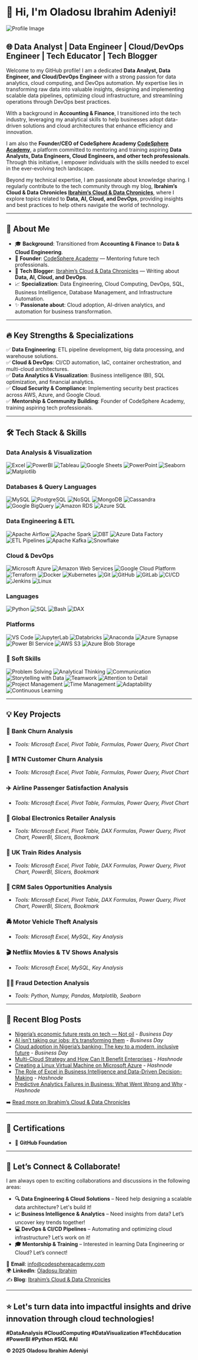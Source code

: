 

# 👋 Hi, I'm **Oladosu Ibrahim Adeniyi**!  
![Profile Image](https://github.com/user-attachments/assets/5da2263d-9543-4c34-8799-1fae029d9e77)

## 🌐 **Data Analyst | Data Engineer | Cloud/DevOps Engineer | Tech Educator | Tech Blogger**

Welcome to my GitHub profile! I am a dedicated **Data Analyst, Data Engineer, and Cloud/DevOps Engineer** with a strong passion for data analytics, cloud computing, and DevOps automation. My expertise lies in transforming raw data into valuable insights, designing and implementing scalable data pipelines, optimizing cloud infrastructure, and streamlining operations through DevOps best practices.  

With a background in **Accounting & Finance**, I transitioned into the tech industry, leveraging my analytical skills to help businesses adopt data-driven solutions and cloud architectures that enhance efficiency and innovation.  

I am also the **Founder/CEO of CodeSphere Academy [CodeSphere Academy](https://www.linkedin.com/company/codesphere-academy-a/)**, a platform committed to mentoring and training aspiring **Data Analysts, Data Engineers, Cloud Engineers, and other tech professionals**. Through this initiative, I empower individuals with the skills needed to excel in the ever-evolving tech landscape.  

Beyond my technical expertise, I am passionate about knowledge sharing. I regularly contribute to the tech community through my blog, **Ibrahim’s Cloud & Data Chronicles [Ibrahim’s Cloud & Data Chronicles](https://sudais.hashnode.dev/)**, where I explore topics related to **Data, AI, Cloud, and DevOps**, providing insights and best practices to help others navigate the world of technology.

---

## 🚀 **About Me**
- 🎓 **Background**: Transitioned from **Accounting & Finance** to **Data & Cloud Engineering**.
- 🏫 **Founder**: [CodeSphere Academy](https://www.linkedin.com/company/codesphere-academy-a/) — Mentoring future tech professionals.
- 📝 **Tech Blogger**: [Ibrahim’s Cloud & Data Chronicles](https://sudais.hashnode.dev/) — Writing about **Data, AI, Cloud, and DevOps**.
- 📈 **Specialization**: Data Engineering, Cloud Computing, DevOps, SQL, Business Intelligence, Database Management, and Infrastructure Automation.
- ✨ **Passionate about**: Cloud adoption, AI-driven analytics, and automation for business transformation.

---

## 🔥 **Key Strengths & Specializations**
✅ **Data Engineering**: ETL pipeline development, big data processing, and warehouse solutions.  
✅ **Cloud & DevOps**: CI/CD automation, IaC, container orchestration, and multi-cloud architectures.  
✅ **Data Analytics & Visualization**: Business intelligence (BI), SQL optimization, and financial analytics.  
✅ **Cloud Security & Compliance**: Implementing security best practices across AWS, Azure, and Google Cloud.  
✅ **Mentorship & Community Building**: Founder of CodeSphere Academy, training aspiring tech professionals.  

---

## 🛠️ **Tech Stack & Skills**

### **Data Analysis & Visualization**
![Excel](https://img.shields.io/badge/Microsoft%20Excel-217346?style=for-the-badge&logo=microsoft-excel&logoColor=white)
![PowerBI](https://img.shields.io/badge/PowerBI-F2C811?style=for-the-badge&logo=powerbi&logoColor=black)
![Tableau](https://img.shields.io/badge/Tableau-E97627?style=for-the-badge&logo=tableau&logoColor=white)
![Google Sheets](https://img.shields.io/badge/Google%20Sheets-34A853?style=for-the-badge&logo=google-sheets&logoColor=white)
![PowerPoint](https://img.shields.io/badge/PowerPoint-B7472A?style=for-the-badge&logo=microsoft-powerpoint&logoColor=white)
![Seaborn](https://img.shields.io/badge/Seaborn-404040?style=for-the-badge&logo=seaborn&logoColor=white)
![Matplotlib](https://img.shields.io/badge/Matplotlib-11557C?style=for-the-badge&logo=matplotlib&logoColor=white)

### **Databases & Query Languages**
![MySQL](https://img.shields.io/badge/MySQL-005C84?style=for-the-badge&logo=mysql&logoColor=white)
![PostgreSQL](https://img.shields.io/badge/PostgreSQL-336791?style=for-the-badge&logo=postgresql&logoColor=white)
![NoSQL](https://img.shields.io/badge/NoSQL-6E6E6E?style=for-the-badge&logo=databricks&logoColor=white)
![MongoDB](https://img.shields.io/badge/MongoDB-4EA94B?style=for-the-badge&logo=mongodb&logoColor=white)
![Cassandra](https://img.shields.io/badge/Cassandra-1287B1?style=for-the-badge&logo=apache-cassandra&logoColor=white)
![Google BigQuery](https://img.shields.io/badge/BigQuery-4285F4?style=for-the-badge&logo=google-cloud&logoColor=white)
![Amazon RDS](https://img.shields.io/badge/Amazon%20RDS-527FFF?style=for-the-badge&logo=amazon-aws&logoColor=white)
![Azure SQL](https://img.shields.io/badge/Azure%20SQL-0078D4?style=for-the-badge&logo=microsoft-azure&logoColor=white)

### **Data Engineering & ETL**
![Apache Airflow](https://img.shields.io/badge/Apache%20Airflow-017CEE?style=for-the-badge&logo=apache-airflow&logoColor=white)
![Apache Spark](https://img.shields.io/badge/Apache%20Spark-E25A1C?style=for-the-badge&logo=apachespark&logoColor=white)
![DBT](https://img.shields.io/badge/dbt-FF694B?style=for-the-badge&logo=dbt&logoColor=white)
![Azure Data Factory](https://img.shields.io/badge/Azure%20Data%20Factory-0078D4?style=for-the-badge&logo=microsoft-azure&logoColor=white)
![ETL Pipelines](https://img.shields.io/badge/ETL%20Pipelines-4B8BBE?style=for-the-badge&logo=data&logoColor=white)
![Apache Kafka](https://img.shields.io/badge/Apache%20Kafka-231F20?style=for-the-badge&logo=apache-kafka&logoColor=white)
![Snowflake](https://img.shields.io/badge/Snowflake-29B5E8?style=for-the-badge&logo=snowflake&logoColor=white)

### **Cloud & DevOps**
![Microsoft Azure](https://img.shields.io/badge/Microsoft%20Azure-0078D4?style=for-the-badge&logo=microsoft-azure&logoColor=white)
![Amazon Web Services](https://img.shields.io/badge/AWS-232F3E?style=for-the-badge&logo=amazon-aws&logoColor=white)
![Google Cloud Platform](https://img.shields.io/badge/GCP-4285F4?style=for-the-badge&logo=google-cloud&logoColor=white)
![Terraform](https://img.shields.io/badge/Terraform-623CE4?style=for-the-badge&logo=terraform&logoColor=white)
![Docker](https://img.shields.io/badge/Docker-2496ED?style=for-the-badge&logo=docker&logoColor=white)
![Kubernetes](https://img.shields.io/badge/Kubernetes-326CE5?style=for-the-badge&logo=kubernetes&logoColor=white)
![Git](https://img.shields.io/badge/Git-F05032?style=for-the-badge&logo=git&logoColor=white)
![GitHub](https://img.shields.io/badge/GitHub-181717?style=for-the-badge&logo=github&logoColor=white)
![GitLab](https://img.shields.io/badge/GitLab-FC6D26?style=for-the-badge&logo=gitlab&logoColor=white)
![CI/CD](https://img.shields.io/badge/CI/CD-007ACC?style=for-the-badge&logo=azure-pipelines&logoColor=white)
![Jenkins](https://img.shields.io/badge/Jenkins-D24939?style=for-the-badge&logo=jenkins&logoColor=white)
![Linux](https://img.shields.io/badge/Linux-FCC624?style=for-the-badge&logo=linux&logoColor=black)

### **Languages**
![Python](https://img.shields.io/badge/Python-3776AB?style=for-the-badge&logo=python&logoColor=white)
![SQL](https://img.shields.io/badge/SQL-003B57?style=for-the-badge&logo=sqlite&logoColor=white)
![Bash](https://img.shields.io/badge/Bash-4EAA25?style=for-the-badge&logo=gnu-bash&logoColor=white)
![DAX](https://img.shields.io/badge/DAX-204ECF?style=for-the-badge&logo=powerbi&logoColor=white)

### **Platforms**
![VS Code](https://img.shields.io/badge/VS%20Code-007ACC?style=for-the-badge&logo=visual-studio-code&logoColor=white)
![JupyterLab](https://img.shields.io/badge/JupyterLab-F37626?style=for-the-badge&logo=jupyter&logoColor=white)
![Databricks](https://img.shields.io/badge/Databricks-FF3621?style=for-the-badge&logo=databricks&logoColor=white)
![Anaconda](https://img.shields.io/badge/Anaconda-44A833?style=for-the-badge&logo=anaconda&logoColor=white)
![Azure Synapse](https://img.shields.io/badge/Azure%20Synapse-0078D4?style=for-the-badge&logo=azure-devops&logoColor=white)
![Power BI Service](https://img.shields.io/badge/PowerBI%20Service-F2C811?style=for-the-badge&logo=powerbi&logoColor=black)
![AWS S3](https://img.shields.io/badge/AWS%20S3-569A31?style=for-the-badge&logo=amazon-aws&logoColor=white)
![Azure Blob Storage](https://img.shields.io/badge/Azure%20Blob%20Storage-0078D4?style=for-the-badge&logo=microsoft-azure&logoColor=white)

### **🧠 Soft Skills**
![Problem Solving](https://img.shields.io/badge/Problem%20Solving-4CAF50?style=for-the-badge&logo=thinkingface&logoColor=white)
![Analytical Thinking](https://img.shields.io/badge/Analytical%20Thinking-1E88E5?style=for-the-badge&logo=google-analytics&logoColor=white)
![Communication](https://img.shields.io/badge/Communication-FF7043?style=for-the-badge&logo=megaphone&logoColor=white)
![Storytelling with Data](https://img.shields.io/badge/Storytelling%20with%20Data-F9A825?style=for-the-badge&logo=noun-project&logoColor=white)
![Teamwork](https://img.shields.io/badge/Teamwork-8E24AA?style=for-the-badge&logo=teams&logoColor=white)
![Attention to Detail](https://img.shields.io/badge/Attention%20to%20Detail-0097A7?style=for-the-badge&logo=microgenetics&logoColor=white)
![Project Management](https://img.shields.io/badge/Project%20Management-43A047?style=for-the-badge&logo=project-management&logoColor=white)
![Time Management](https://img.shields.io/badge/Time%20Management-757575?style=for-the-badge&logo=clockify&logoColor=white)
![Adaptability](https://img.shields.io/badge/Adaptability-00796B?style=for-the-badge&logo=tailwindcss&logoColor=white)
![Continuous Learning](https://img.shields.io/badge/Continuous%20Learning-5C6BC0?style=for-the-badge&logo=gradle&logoColor=white)

---

## 💡 **Key Projects**

### 🏦 **Bank Churn Analysis**

* *Tools: Microsoft Excel, Pivot Table, Formulas, Power Query, Pivot Chart*

### 📱 **MTN Customer Churn Analysis**

* *Tools: Microsoft Excel, Pivot Table, Formulas, Power Query, Pivot Chart*

### ✈️ **Airline Passenger Satisfaction Analysis**

* *Tools: Microsoft Excel, Pivot Table, Formulas, Power Query, Pivot Chart*

### 🛒 **Global Electronics Retailer Analysis**

* *Tools: Microsoft Excel, Pivot Table, DAX Formulas, Power Query, Pivot Chart, PowerBI, Slicers, Bookmark*

### 🚆 **UK Train Rides Analysis**

* *Tools: Microsoft Excel, Pivot Table, DAX Formulas, Power Query, Pivot Chart, PowerBI, Slicers, Bookmark*

### 💼 **CRM Sales Opportunities Analysis**

* *Tools: Microsoft Excel, Pivot Table, DAX Formulas, Power Query, Pivot Chart, PowerBI, Slicers, Bookmark*

### 🚔 **Motor Vehicle Theft Analysis**

* *Tools: Microsoft Excel, MySQL, Key Analysis*

### 🎬 **Netflix Movies & TV Shows Analysis**

* *Tools: Microsoft Excel, MySQL, Key Analysis*

### 🕵️‍♂️ **Fraud Detection Analysis**

* *Tools: Python, Numpy, Pandas, Matplotlib, Seaborn*

---

## 📝 **Recent Blog Posts**
<!-- BLOG-POST-LIST:START -->
- [Nigeria’s economic future rests on tech — Not oil](https://businessday.ng/opinion/article/nigerias-economic-future-rests-on-tech-not-oil/) - *Business Day*
- [AI isn’t taking our jobs; it’s transforming them](https://businessday.ng/pro/article/ai-isnt-taking-our-jobs-its-transforming-them/) - *Business Day*
- [Cloud adoption in Nigeria’s banking: The key to a modern, inclusive future](https://businessday.ng/opinion/article/cloud-adoption-in-nigerias-banking-the-key-to-a-modern-inclusive-future/) - *Business Day*
- [Multi-Cloud Strategy and How Can It Benefit Enterprises](https://sudais.hashnode.dev/multi-cloud-strategy-and-how-can-it-benefit-enterprises) - *Hashnode*
- [Creating a Linux Virtual Machine on Microsoft Azure](https://sudais.hashnode.dev/step-by-step-guide-creating-a-linux-virtual-machine-on-microsoft-azure) - *Hashnode*
- [The Role of Excel in Business Intelligence and Data-Driven Decision-Making](https://sudais.hashnode.dev/the-role-of-excel-in-business-intelligence-and-data-driven-decision-making) - *Hashnode*
- [Predictive Analytics Failures in Business: What Went Wrong and Why](https://sudais.hashnode.dev/predictive-analytics-failures-in-business-what-went-wrong-and-why) - *Hashnode*
<!-- BLOG-POST-LIST:END -->

➡️ [Read more on Ibrahim’s Cloud & Data Chronicles](https://sudais.hashnode.dev/)

---

## 🏅 **Certifications**
- 🎯 **GitHub Foundation**  

---

## 🤝 **Let’s Connect & Collaborate!**

I am always open to exciting collaborations and discussions in the following areas:

- **🔍 Data Engineering & Cloud Solutions** – Need help designing a scalable data architecture? Let's build it!
- **📈 Business Intelligence & Analytics** – Need insights from data? Let’s uncover key trends together!
- **💻 DevOps & CI/CD Pipelines** – Automating and optimizing cloud infrastructure? Let’s work on it!
- **🎓 Mentorship & Training** – Interested in learning Data Engineering or Cloud? Let’s connect!

📧 **Email**: [info@codesphereacademy.com](mailto:info@codesphereacademy.com)  
🌍 **LinkedIn**: [Oladosu Ibrahim](https://www.linkedin.com/in/oladosu-ibrahim-adeniyi)  
✍️ **Blog**: [Ibrahim’s Cloud & Data Chronicles](https://sudais.hashnode.dev/)  

---

## ⭐ **Let's turn data into impactful insights and drive innovation through cloud technologies!**  
**#DataAnalysis #CloudComputing #DataVisualization #TechEducation #PowerBI #Python #SQL #AI**  

**© 2025 Oladosu Ibrahim Adeniyi**


